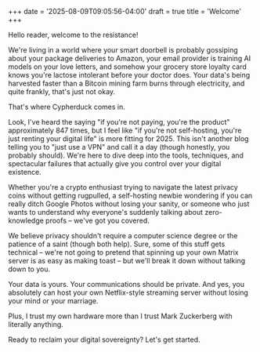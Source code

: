 +++
date = '2025-08-09T09:05:56-04:00'
draft = true
title = 'Welcome'
+++

Hello reader, welcome to the resistance!

We're living in a world where your smart doorbell is probably gossiping about your package deliveries to Amazon, your email provider is training AI models on your love letters, and somehow your grocery store loyalty card knows you're lactose intolerant before your doctor does. Your data's being harvested faster than a Bitcoin mining farm burns through electricity, and quite frankly, that's just not okay.

That's where Cypherduck comes in.

Look, I've heard the saying "if you're not paying, you're the product" approximately 847 times, but I feel like "if you're not self-hosting, you're just renting your digital life" is more fitting for 2025. This isn't another blog telling you to "just use a VPN" and call it a day (though honestly, you probably should). We're here to dive deep into the tools, techniques, and spectacular failures that actually give you control over your digital existence.

Whether you're a crypto enthusiast trying to navigate the latest privacy coins without getting rugpulled, a self-hosting newbie wondering if you can really ditch Google Photos without losing your sanity, or someone who just wants to understand why everyone's suddenly talking about zero-knowledge proofs – we've got you covered.

We believe privacy shouldn't require a computer science degree or the patience of a saint (though both help). Sure, some of this stuff gets technical – we're not going to pretend that spinning up your own Matrix server is as easy as making toast – but we'll break it down without talking down to you.

Your data is yours. Your communications should be private. And yes, you absolutely can host your own Netflix-style streaming server without losing your mind or your marriage.

Plus, I trust my own hardware more than I trust Mark Zuckerberg with literally anything.

Ready to reclaim your digital sovereignty? Let's get started.